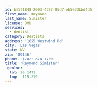 ```yaml
---
id: b41f1848-2003-4207-85d7-eb5633bbd4d5
first_name: Raymond
last_name: Simister
license: DMD
services:
  - dentist
category: Dentists
address: '1655 Westwind Rd'
city: 'Las Vegas'
state: NV
zip: '89146'
phone: '(702) 878-7700'
title: 'Raymond Simister'
_geoloc:
  lat: 36.1481
  lng: -115.219
---
```

